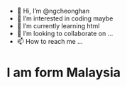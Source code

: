 - 👋 Hi, I’m @ngcheonghan
- 👀 I’m interested in coding maybe
- 🌱 I’m currently learning html
- 💞️ I’m looking to collaborate on ...
- 📫 How to reach me ...

<!---
ngcheonghan/ngcheonghan is a ✨ special ✨ repository because its `README.md` (this file) appears on your GitHub profile.
You can click the Preview link to take a look at your changes.
--->
# I am form Malaysia

